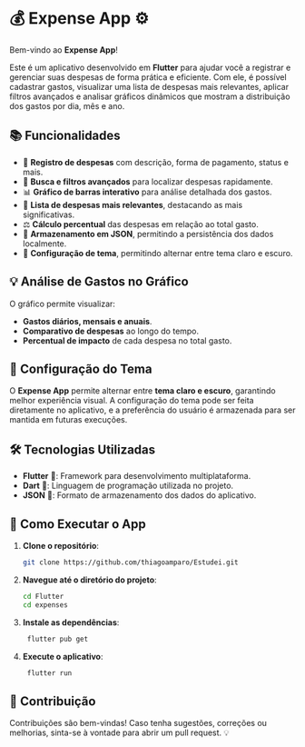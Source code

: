 # 💰 **Expense App** ⚙️  

Bem-vindo ao **Expense App**!  

Este é um aplicativo desenvolvido em **Flutter** para ajudar você a registrar e gerenciar suas despesas de forma prática e eficiente. Com ele, é possível cadastrar gastos, visualizar uma lista de despesas mais relevantes, aplicar filtros avançados e analisar gráficos dinâmicos que mostram a distribuição dos gastos por dia, mês e ano.  

## 📚 **Funcionalidades**  

- 📅 **Registro de despesas** com descrição, forma de pagamento, status e mais.  
- 🔎 **Busca e filtros avançados** para localizar despesas rapidamente.  
- 📊 **Gráfico de barras interativo** para análise detalhada dos gastos.  
- 🌟 **Lista de despesas mais relevantes**, destacando as mais significativas.  
- ⚖️ **Cálculo percentual** das despesas em relação ao total gasto.  
- 💾 **Armazenamento em JSON**, permitindo a persistência dos dados localmente.  
- 🎨 **Configuração de tema**, permitindo alternar entre tema claro e escuro.  

## 💡 **Análise de Gastos no Gráfico**  

O gráfico permite visualizar:  

- **Gastos diários, mensais e anuais**.  
- **Comparativo de despesas** ao longo do tempo.  
- **Percentual de impacto** de cada despesa no total gasto.  

## 🎨 **Configuração do Tema**  

O **Expense App** permite alternar entre **tema claro e escuro**, garantindo melhor experiência visual. A configuração do tema pode ser feita diretamente no aplicativo, e a preferência do usuário é armazenada para ser mantida em futuras execuções.  

## 🛠️ **Tecnologias Utilizadas**  

- **Flutter** 🦋: Framework para desenvolvimento multiplataforma.  
- **Dart** 🦄: Linguagem de programação utilizada no projeto.  
- **JSON** 💾: Formato de armazenamento dos dados do aplicativo.  

## 🚀 **Como Executar o App**  

1. **Clone o repositório**:
   ```bash
   git clone https://github.com/thiagoamparo/Estudei.git
    ```
2. **Navegue até o diretório do projeto**:
   ```bash
   cd Flutter
   cd expenses
    ```
3. **Instale as dependências**:
   ```bash
    flutter pub get
    ```
4. **Execute o aplicativo**:
   ```bash
    flutter run
    ```

## 🤝 **Contribuição**  

Contribuições são bem-vindas! Caso tenha sugestões, correções ou melhorias, sinta-se à vontade para abrir um pull request. 💡  